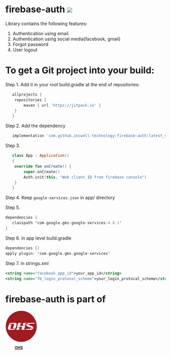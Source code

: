 # firebase-auth [![](https://jitpack.io/v/incwell-technology/firebase-auth.svg)](https://jitpack.io/#incwell-technology/firebase-auth)
Library contains the following features:
1. Authentication using email
2. Authentication using social media(facebook, gmail)
3. Forgot password
4. User logout

# To get a Git project into your build:

Step 1.
Add it in your root build.gradle at the end of repositories:
```gradle
   allprojects {
    repositories {
        maven { url 'https://jitpack.io' }
    }
   }
```
Step 2. Add the dependency
```gradle
   implementation 'com.github.incwell-technology:firebase-auth:latest_version'
```
Step 3.
```kotlin
   class App : Application()
   {
    override fun onCreate() {
        super.onCreate()
        Auth.init(this, "Web client ID from firebase console")
    }
   }
```
Step 4.
Keep ``` google-services.json ``` in app/ directory

Step 5.
```kotlin
dependencies {
   classpath 'com.google.gms:google-services:4.0.1'
}
```
 
Step 6.
in app level build.gradle
```kotlin
dependencies {}
apply plugin: 'com.google.gms.google-services'
```

Step 7. in strings.xml 
```xml
<string name="facebook_app_id">your_app_id</string>
<string name="fb_login_protocol_scheme">your_login_protocal_scheme</string>
```
 
 # firebase-auth is part of
<img src="https://github.com/incwell-technology/firebase-auth/blob/master/lib-user/ohs.jpg?raw=true" width="100px;"/><br /><sub> &nbsp; &nbsp; &nbsp; &nbsp; &nbsp;<b>[OHS](https://play.google.com/store/apps/details?id=com.onehousesolution.ohs)</b></sub> <br />
